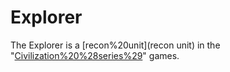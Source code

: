 # Explorer

The Explorer is a [recon%20unit](recon unit) in the "[Civilization%20%28series%29](Civilization)" games.